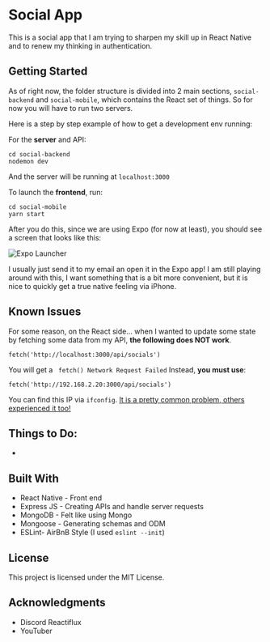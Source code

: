 # Social App

This is a social app that I am trying to sharpen my skill up in React Native and to renew my thinking in authentication.

## Getting Started

As of right now, the folder structure is divided into 2 main sections, `social-backend` and `social-mobile`, which contains the React set of things. So for now you will have to run two servers.


Here is a step by step example of how to get a development env running:

For the **server** and API:
```
cd social-backend
nodemon dev
```
And the server will be running at `localhost:3000`


To launch the **frontend**, run:

```
cd social-mobile
yarn start
```
After you do this, since we are using Expo (for now at least), you should see a screen that looks like this:

![Expo Launcher](https://i.imgur.com/ik4WHps.png)


I usually just send it to my email an open it in the Expo app! I am still playing around with this, I want something that is a bit more convenient, but it is nice to quickly get a true native feeling via iPhone.

## Known Issues
For some reason, on the React side... when I wanted to update some state by fetching some data from my API, **the following does NOT work**.

`fetch('http://localhost:3000/api/socials')`

You will get a ` fetch() Network Request Failed` Instead, **you must use**:

`fetch('http://192.168.2.20:3000/api/socials')`

You can find this IP via `ifconfig`. [It is a pretty common problem, others experienced it too!](https://www.youtube.com/watch?v=shstJgkLW-I)

## Things to Do:

*


## Built With

* React Native - Front end
* Express JS - Creating APIs and handle server requests
* MongoDB - Felt like using Mongo
* Mongoose - Generating schemas and ODM
* ESLint- AirBnB Style (I used `eslint --init`)

## License

This project is licensed under the MIT License.

## Acknowledgments

* Discord Reactiflux
* YouTuber

